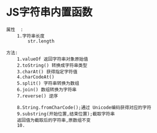 # JS字符串内置函数
	属性	:
		1.字符串长度
			str.length  
	
	方法:
		1.valueOf 返回字符串对象原始值
		2.toString() 转换成字符串类型
		3.charAt() 获得指定字符值
		4.charCodeAt()
		5.split() 字符串转换为数组
		6.join() 数组转换为字符串
		7.reverse() 逆序

		8.String.fromCharCode();通过 Unicode编码获得对应的字符
		9.substring(开始位置,结束位置);截取字符串
		返回值为截取后的字符串,原数组不变
		10.